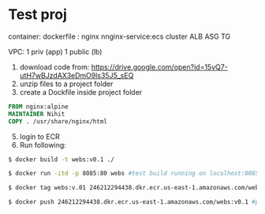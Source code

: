 # Test proj
container: dockerfile : nginx 
nnginx-service:ecs cluster
ALB ASG TG

VPC: 
1 priv (app) 
1 public (lb)



1. download code from: https://drive.google.com/open?id=15vQ7-utH7wBJzdAX3eDmO9ls35J5_sEQ
2. unzip files to a project folder
4. create a Dockfile inside project folder
``` dockerfile
FROM nginx:alpine
MAINTAINER Nihit
COPY . /usr/share/nginx/html
```
5. login to ECR
6. Run following:
```bash
$ docker build -t webs:v0.1 ./ 

$ docker run -itd -p 8085:80 webs #test build running on localhost:8085

$ docker tag webs:v.01 246212294438.dkr.ecr.us-east-1.amazonaws.com/webs:v.01 #set tag to refer to ECR repo

$ docker push 246212294438.dkr.ecr.us-east-1.amazonaws.com/webs:v0.1 #push image to ECR
```
